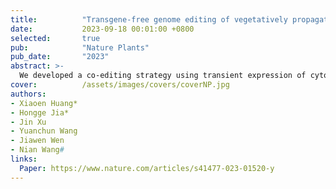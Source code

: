 ```yaml
---
title:          "Transgene-free genome editing of vegetatively propagated and perennial plant species in the T0 generation via a co-editing strategy"
date:           2023-09-18 00:01:00 +0800
selected:       true
pub:            "Nature Plants"
pub_date:       "2023"
abstract: >-
  We developed a co-editing strategy using transient expression of cytosine base editor, Cas12a/CRISPR RNA, and GFP to achieve transgene-free genome editing in T0 generation plants.
cover:          /assets/images/covers/coverNP.jpg
authors:
- Xiaoen Huang*
- Hongge Jia*
- Jin Xu
- Yuanchun Wang
- Jiawen Wen
- Nian Wang#
links:
  Paper: https://www.nature.com/articles/s41477-023-01520-y
---
```

